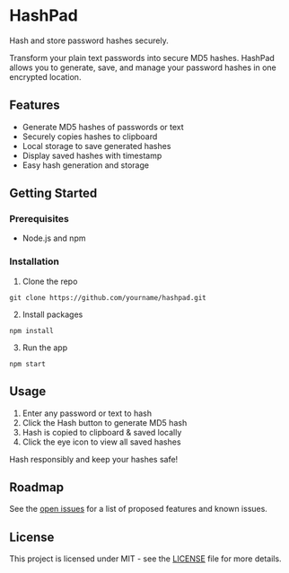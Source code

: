 # HashPad 

Hash and store password hashes securely.

Transform your plain text passwords into secure MD5 hashes. HashPad allows you to generate, save, and manage your password hashes in one encrypted location. 

## Features

- Generate MD5 hashes of passwords or text
- Securely copies hashes to clipboard
- Local storage to save generated hashes
- Display saved hashes with timestamp 
- Easy hash generation and storage

## Getting Started

### Prerequisites

- Node.js and npm

### Installation

1. Clone the repo

```
git clone https://github.com/yourname/hashpad.git
```

2. Install packages

```
npm install
```

3. Run the app

```
npm start
```

## Usage

1. Enter any password or text to hash
2. Click the Hash button to generate MD5 hash
3. Hash is copied to clipboard & saved locally
4. Click the eye icon to view all saved hashes

Hash responsibly and keep your hashes safe!

## Roadmap

See the [open issues](https://github.com/yourname/hashpad/issues) for a list of proposed features and known issues.

## License 

This project is licensed under MIT - see the [LICENSE](LICENSE) file for more details.
